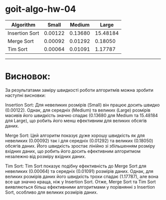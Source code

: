 # goit-algo-hw-04

| Algorithm      | Small          | Medium         | Large          |
| -------------- | -------------- | -------------- | -------------- |
| Insertion Sort |        0.00122 |        0.13680 |       15.48184 |
| Merge Sort     |        0.00092 |        0.01292 |        0.18050 |
| Tim Sort       |        0.00064 |        0.01091 |        1.17787 |
  --------------   --------------   --------------   -------------- 


# Висновок:

 За результатами заміру швидкості роботи алгоритмів можна зробити наступні висновки:

Insertion Sort:
Для невеликих розмірів (Small) він працює досить швидко (0.00122).
Однак, для середніх (Medium) та великих (Large) розмірів масивів його швидкість значно спадає (0.13680 для Medium та 15.48184 для Large), що робить його менш ефективним для великих обсягів даних.

Merge Sort:
Цей алгоритм показує дуже хорошу швидкість як для невеликих (0.00092) так і для середніх (0.01292) та великих (0.18050) обсягів даних.
Його швидкість зростає лінійно зі збільшенням розміру вхідних даних, що робить його досить ефективним алгоритмом незалежно від розміру вхідних даних.

Tim Sort:
Tim Sort показує подібну ефективність до Merge Sort для невеликих (0.00064) та середніх (0.01091) розмірів даних.
Однак, для великих розмірів даних його швидкість трохи спадає (1.17787), але вона все ще значно краща, ніж у Insertion Sort.
Отже, Merge Sort та Tim Sort виявляються більш ефективними алгоритмами у порівнянні з Insertion Sort, особливо для великих розмірів даних.